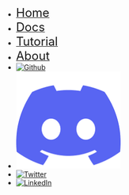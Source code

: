 * [<font size="5">Home</font>](https://www.flyabledev.com/)
* [<font size="5">Docs</font>](/)
* [<font size="5">Tutorial</font>](https://www.flyabledev.com/tutorial.html)
* [<font size="5">About</font>](https://www.flyabledev.com/about.html)
* [![Github](https://icongr.am/devicon/github-original.svg?size=25&color=currentColor)](https://github.com/FlyableDev/Flyable)
* [![Discord](discord_logo.png ':size=30')](https://discord.gg/tquHUe9Q89)
* [![Twitter](https://icongr.am/devicon/twitter-original.svg?size=25&color=currentColor)](http://twitter.com/FlyableDev)
* [![LinkedIn](https://icongr.am/devicon/linkedin-original.svg?size=25&color=currentColor)](https://www.linkedin.com/company/flyable/)
